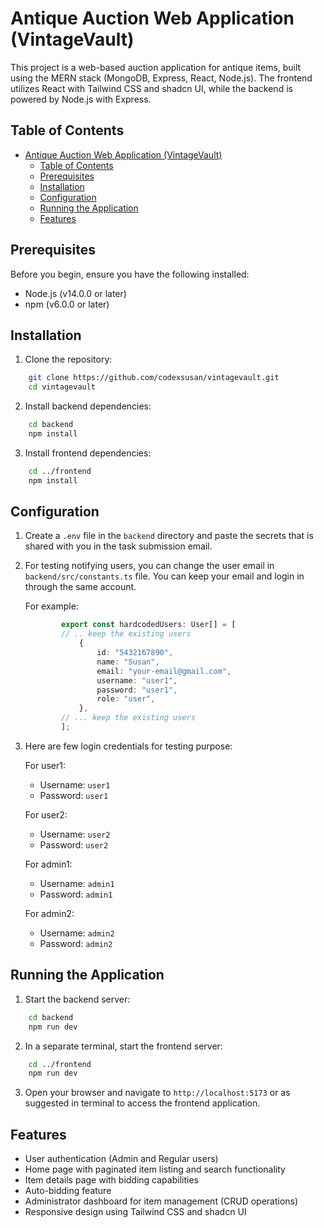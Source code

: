 # Antique Auction Web Application (VintageVault)

This project is a web-based auction application for antique items, built using the MERN stack (MongoDB, Express, React, Node.js). The frontend utilizes React with Tailwind CSS and shadcn UI, while the backend is powered by Node.js with Express.

## Table of Contents

- [Antique Auction Web Application (VintageVault)](#antique-auction-web-application-vintagevault)
  - [Table of Contents](#table-of-contents)
  - [Prerequisites](#prerequisites)
  - [Installation](#installation)
  - [Configuration](#configuration)
  - [Running the Application](#running-the-application)
  - [Features](#features)

## Prerequisites

Before you begin, ensure you have the following installed:
- Node.js (v14.0.0 or later)
- npm (v6.0.0 or later)

## Installation

1. Clone the repository:

```bash
    git clone https://github.com/codexsusan/vintagevault.git
    cd vintagevault
```

2. Install backend dependencies:

```bash
    cd backend
    npm install
```

3. Install frontend dependencies:

```bash
    cd ../frontend
    npm install
```

## Configuration

1. Create a `.env` file in the `backend` directory and paste the secrets that is shared with you in the task submission email.
2. For testing notifying users, you can change the user email in `backend/src/constants.ts` file. You can keep your email and login in through the same account.

    For example: 
    ```ts
            export const hardcodedUsers: User[] = [
            // .. keep the existing users
                {
                    id: "5432167890",
                    name: "Susan",
                    email: "your-email@gmail.com",
                    username: "user1",
                    password: "user1",
                    role: "user",
                },
            // ... keep the existing users
            ];
    ```
3. Here are few login credentials for testing purpose:

    For user1:
    - Username: `user1`
    - Password: `user1`

    For user2:
    - Username: `user2`
    - Password: `user2`

    For admin1:
    - Username: `admin1`
    - Password: `admin1`

    For admin2:
    - Username: `admin2`
    - Password: `admin2`


## Running the Application

1. Start the backend server:

```bash
    cd backend
    npm run dev
```

2. In a separate terminal, start the frontend server:

```bash
    cd ../frontend
    npm run dev
```

3. Open your browser and navigate to `http://localhost:5173` or as suggested in terminal to access the frontend application.

## Features

 - User authentication (Admin and Regular users)
 - Home page with paginated item listing and search functionality
 - Item details page with bidding capabilities
 - Auto-bidding feature
 - Administrator dashboard for item management (CRUD operations)
 - Responsive design using Tailwind CSS and shadcn UI